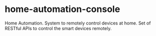 # home-automation-console
Home Automation. System to remotely control devices at home. Set of RESTful APIs to control the smart devices remotely.
